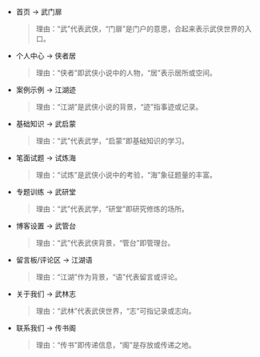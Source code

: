 - 首页 -> 武门扉
  > 理由：“武”代表武侠，“门扉”是门户的意思，合起来表示武侠世界的入口。
- 个人中心 -> 侠者居
  > 理由：“侠者”即武侠小说中的人物，“居”表示居所或空间。
- 案例示例 -> 江湖迹
  > 理由：“江湖”是武侠小说的背景，“迹”指事迹或记录。
- 基础知识 -> 武启蒙
  > 理由：“武”代表武学，“启蒙”即基础知识的学习。
- 笔面试题 -> 试炼海
  > 理由：“试炼”是武侠小说中的考验，“海”象征题量的丰富。
- 专题训练 -> 武研堂
  > 理由：“武”代表武学，“研堂”即研究修炼的场所。
- 博客设置 -> 武管台
  > 理由：“武”代表武侠背景，“管台”即管理台。
- 留言板/评论区 -> 江湖语
  > 理由：“江湖”作为背景，“语”代表留言或评论。
- 关于我们 -> 武林志
  > 理由：“武林”代表武侠世界，“志”可指记录或志向。
- 联系我们 -> 传书阁
  > 理由：“传书”即传递信息，“阁”是存放或传递之地。

